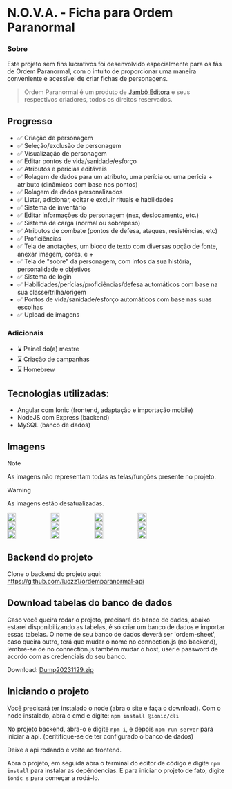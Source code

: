 # N.O.V.A. - Ficha para Ordem Paranormal

### Sobre

Este projeto sem fins lucrativos foi desenvolvido especialmente para os fãs de Ordem Paranormal, com o intuito de proporcionar uma maneira conveniente e acessível de criar fichas de personagens.

>Ordem Paranormal é um produto de <a href="https://jamboeditora.com.br/" target="_blank">Jambô Editora</a> e seus respectivos criadores, todos os direitos reservados.


## Progresso

- ✅ Criação de personagem 
- ✅ Seleção/exclusão de personagem
- ✅ Visualização de personagem
- ✅ Editar pontos de vida/sanidade/esforço
- ✅ Atributos e perícias editáveis
- ✅ Rolagem de dados para um atributo, uma perícia ou uma perícia + atributo (dinâmicos com base nos pontos)
- ✅ Rolagem de dados personalizados
- ✅ Listar, adicionar, editar e excluir rituais e habilidades
- ✅ Sistema de inventário
- ✅ Editar informações do personagem (nex, deslocamento, etc.)
- ✅ Sistema de carga (normal ou sobrepeso)
- ✅ Atributos de combate (pontos de defesa, ataques, resistências, etc)
- ✅ Proficiências
- ✅ Tela de anotações, um bloco de texto com diversas opção de fonte, anexar imagem, cores, e +
- ✅ Tela de "sobre" da personagem, com infos da sua história, personalidade e objetivos
- ✅ Sistema de login
- ✅ Habilidades/perícias/proficiências/defesa automáticos com base na sua classe/trilha/origem
- ✅ Pontos de vida/sanidade/esforço automáticos com base nas suas escolhas
- ✅ Upload de imagens

### Adicionais

- ⌛ Painel do(a) mestre
- ⌛ Criação de campanhas
- ⌛ Homebrew
  
## Tecnologias utilizadas:
- Angular com Ionic (frontend, adaptação e importação mobile)
- NodeJS com Express (backend)
- MySQL (banco de dados)

## Imagens

> [!NOTE]
> As imagens não representam todas as telas/funções presente no projeto.

> [!WARNING]
> As imagens estão desatualizadas.

<div style="display: flex; flex-direction: row">
    <img src="https://github.com/luczz1/ordemparanormal-mobilesheet/assets/63828861/0c1be251-0b75-4cd6-8d12-d8c603beba48" style="width: 20%"/>
    <img src="https://github.com/luczz1/ordemparanormal-mobilesheet/assets/63828861/1384ea74-be77-409f-ad8e-e6342378ee44" style="width: 20%"/>
    <img src="https://github.com/luczz1/ordemparanormal-mobilesheet/assets/63828861/c735839a-d84b-45a2-8826-b21ea5821c9e" style="width: 20%" />
    <img src="https://github.com/luczz1/ordemparanormal-mobilesheet/assets/63828861/d1a5fd1c-a84f-4832-9a86-ed36722e7cf1" style="width: 20%"/>
  </div>
  
<div style="display: flex; flex-direction: row">
    <img src="https://github.com/luczz1/ordemparanormal-mobilesheet/assets/63828861/9776223e-8b6a-4a21-9e9c-85c7f7dff7cf" style="width: 20%"/>
    <img src="https://github.com/luczz1/ordemparanormal-mobilesheet/assets/63828861/81d7a8af-f574-4538-b2c7-4e3c85ed0253" style="width: 20%"/>
    <img src="https://github.com/luczz1/ordemparanormal-mobilesheet/assets/63828861/0963f892-e0c6-4a53-8870-fda5d2a2a2e5" style="width: 20%"/>
    <img src="https://github.com/luczz1/ordemparanormal-mobilesheet/assets/63828861/fcffede0-a400-4de8-b562-c6c59fa982fc" style="width: 20%"/>
  </div>
  
  <div style="display: flex; flex-direction: row">
    <img src="https://github.com/luczz1/ordemparanormal-mobilesheet/assets/63828861/58dcb9f0-c59b-4b61-aee3-f983ba910761" style="width: 20%"/>
    <img src="https://github.com/luczz1/ordemparanormal-mobilesheet/assets/63828861/1c0f4de2-9c5f-47fa-a3d1-a159659b808e" style="width: 20%"/>
    <img src="https://github.com/luczz1/ordemparanormal-mobilesheet/assets/63828861/25c2578c-2a95-46bb-88c1-86e25d9193d8" style="width: 20%"/>
    <img src="https://github.com/luczz1/ordemparanormal-mobilesheet/assets/63828861/4dc79b6f-e5d2-44bd-a643-fb02a1c17a8a" style="width: 20%"/>
  </div>

  ## Backend do projeto
  Clone o backend do projeto aqui: https://github.com/luczz1/ordemparanormal-api
  
  ## Download tabelas do banco de dados
  Caso você queira rodar o projeto, precisará do banco de dados, abaixo estarei disponibilizando as tabelas, é só criar um banco de dados e importar essas tabelas.
  O nome de seu banco de dados deverá ser 'ordem-sheet', caso queira outro, terá que mudar o nome no connection.js (no backend), lembre-se de no connection.js também mudar o host, user
  e password de acordo com as credenciais do seu banco.

  Download: [Dump20231129.zip](https://github.com/luczz1/ordemparanormal-mobilesheet/files/13507414/Dump20231129.zip)

  ## Iniciando o projeto
  Você precisará ter instalado o node (abra o site e faça o download).
  Com o node instalado, abra o cmd e digite: ```npm install @ionic/cli```

  No projeto backend, abra-o e digite ```npm i```, e depois ```npm run server``` para iniciar a api. (ceritifique-se de ter configurado o banco de dados)

  Deixe a api rodando e volte ao frontend.

  Abra o projeto, em seguida abra o terminal do editor de código e digite ```npm install``` para instalar as depêndencias.
  E para iniciar o projeto de fato, digite ```ionic s``` para começar a rodá-lo.







